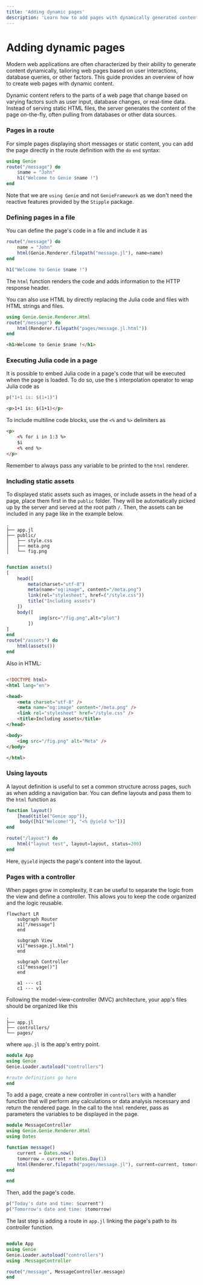 ```yaml
---
title: 'Adding dynamic pages'
description: 'Learn how to add pages with dynamically generated content to your Genie app.'
---
```


# Adding dynamic pages

Modern web applications are often characterized by their ability to generate content dynamically, tailoring web pages based on user interactions, database queries, or other factors. This guide provides an overview of how to create web pages with dynamic content.

Dynamic content refers to the parts of a web page that change based on varying factors such as user input, database changes, or real-time data. Instead of serving static HTML files, the server generates the content of the page on-the-fly, often pulling from databases or other data sources.


### Pages in a route

For simple pages displaying short messages or static content, you can add the page directly in the route definition with the `do` `end` syntax:

```julia
using Genie
route("/message") do
    $name = "John"
    h1("Welcome to Genie $name !")
end
```
Note that we are `using Genie` and not `GenieFramework` as we don't need the reactive features provided by the `Stipple` package.

### Defining pages in a file

You can define the page's code in a file and include it as

```julia
route("/message") do
    name = "John"
    html(Genie.Renderer.filepath("message.jl"), name=name)
end
```

```julia [message.jl]
h1("Welcome to Genie $name !")
```
The `html` function renders the code and adds information to the HTTP response header.


You can also use HTML by directly replacing the Julia code and files with HTML strings and files.

```julia
using Genie.Genie.Renderer.Html
route("/message") do
    html(Renderer.filepath("pages/message.jl.html"))
end

```


```html [message.jl.html]
<h1>Welcome to Genie $name !</h1>
```

### Executing Julia code in a page

It is possible to embed Julia code in a page's code that will be executed when the page is loaded. To do so, use the `$` interpolation operator to wrap Julia code as

```julia [low-code]
p("1+1 is: $(1+1)")
```
```html [HTML]
<p>1+1 is: $(1+1)</p>
```

To include multiline code blocks, use the `<%` and `%>` delimiters as

```html [HTML]
<p>
    <% for i in 1:3 %>
    $i
    <% end %>
</p>
```
Remember to always pass any variable to be printed to the `html` renderer.

### Including static assets

To displayed static assets such as images, or include assets in the head of a page, place them first in the `public` folder. They will be automatically picked up by the server and served at the root path `/`. Then, the assets can be included in any page like in the example below.


```
.
├── app.jl
├── public/
│   ├── style.css
│   ├── meta.png
│   └── fig.png
```

```julia [app.jl]

function assets()
[
    head([
        meta(charset="utf-8")
        meta(name="og:image", content="/meta.png")
        link(rel="stylesheet", href=("/style.css"))
        title("Including assets")
    ])
    body([
            img(src="/fig.png",alt="plot")
        ])
]
end
route("/assets") do
    html(assets())
end
```

Also in HTML:

```html [assets.jl.html]

<!DOCTYPE html>
<html lang="en">

<head>
    <meta charset="utf-8" />
    <meta name="og:image" content="/meta.png" />
    <link rel="stylesheet" href="/style.css" />
    <title>Including assets</title>
</head>

<body>
    <img src="/fig.png" alt="Meta" />
</body>

</html>
```


### Using layouts

A layout definition is useful to set a common structure across pages, such as when adding a navigation bar. You can define layouts and pass them to the `html` function as

```julia
function layout()
    [head(title("Genie app")),
     body([h1("Welcome!"), "<% @yield %>"])]
end

route("/layout") do
    html("layout test", layout=layout, status=200)
end
```
Here, `@yield` injects the page's content into the layout.

### Pages with a controller

When pages grow in complexity, it can be useful to separate the logic from the view and define a controller. This allows you to keep the code organized and the logic reusable.

```mermaid
flowchart LR
    subgraph Router
    a1["/message"]
    end

    subgraph View
    v1["message.jl.html"]
    end

    subgraph Controller
    c1["message()"]
    end

    a1 --- c1
    c1 --- v1

```

Following the model-view-controller (MVC) architecture, your app's files should be organized like this

```
.
├── app.jl
├── controllers/
└── pages/

```
where `app.jl` is the app's entry point.

```julia [app.jl]
module App
using Genie
Genie.Loader.autoload("controllers")

#route definitions go here
end

```

To add a page, create a new controller in `controllers` with a handler function that will perform any calculations or data analysis necessary and return the rendered page. In the call to the `html` renderer, pass as parameters the variables to be displayed in the page.

```julia [MessageController.jl]
module MessageController
using Genie.Genie.Renderer.Html
using Dates

function message()
    current = Dates.now()
    tomorrow = current + Dates.Day(1)
    html(Renderer.filepath("pages/message.jl"), current=current, tomorrow=tomorrow)
end

end
```

Then, add the page's code.

```julia [message.jl]
p("Today's date and time: $current")
p("Tomorrow's date and time: $tomorrow)
```

The last step is adding a route in `app.jl` linking the page's path to its controller function.

```julia [app.jl]

module App
using Genie
Genie.Loader.autoload("controllers")
using .MessageController

route("/message", MessageController.message)
end
```

